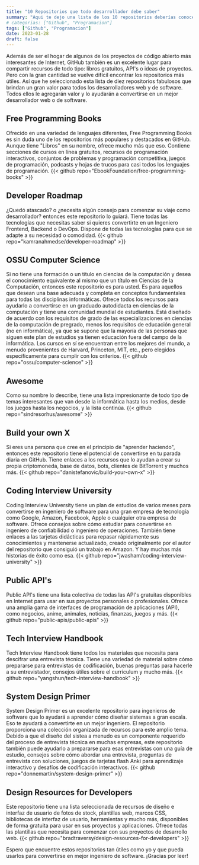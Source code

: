 ```yaml
---
title: "10 Repositorios que todo desarrollador debe saber"
summary: "Aqui te dejo una lista de los 10 repositorios deberías conocer, para que puedas aprender y mejorar tus habilidades como desarrollador."
# categorias: ["Github", "Programacion"]
tags: ["Github", "Programacion"]
date: 2023-01-28
draft: false
---
```


Además de ser el hogar de algunos de los proyectos de código abierto más interesantes de Internet, GitHub también es un excelente lugar para compartir recursos de todo tipo: libros gratuitos, API's o ideas de proyectos. Pero con la gran cantidad se vuelve difícil encontrar los repositorios más útiles. Así que he seleccionado esta lista de diez repositorios fabulosos que brindan un gran valor para todos los desarrolladores web y de software. Todos ellos le agregarán valor y lo ayudarán a convertirse en un mejor desarrollador web o de software.

## Free Programming Books
Ofrecido en una variedad de lenguajes diferentes, Free Programming Books es sin duda uno de los repositorios más populares y destacados en GitHub. Aunque tiene "Libros" en su nombre, ofrece mucho más que eso. Contiene secciones de cursos en línea gratuitos, recursos de programación interactivos, conjuntos de problemas y programación competitiva, juegos de programación, podcasts y hojas de trucos para casi todos los lenguajes de programación.
{{< github repo="EbookFoundation/free-programming-books" >}}

## Developer Roadmap
¿Quedó atascado? o ¿necesita algún consejo para comenzar su viaje como desarrollador? entonces este repositorio lo guiará. Tiene todas las tecnologías que necesitas saber si quieres convertirte en un Ingeniero Frontend, Backend o DevOps. Dispone de todas las tecnologías para que se adapte a su necesidad o comodidad.
{{< github repo="kamranahmedse/developer-roadmap" >}}

## OSSU Computer Science
Si no tiene una formación o un título en ciencias de la computación y desea el conocimiento equivalente al mismo que un título en Ciencias de la Computación, entonces este repositorio es para usted. Es para aquellos que desean una base adecuada y completa en conceptos fundamentales para todas las disciplinas informáticas. Ofrece todos los recursos para ayudarlo a convertirse en un graduado autodidacta en ciencias de la computación y tiene una comunidad mundial de estudiantes. Está diseñado de acuerdo con los requisitos de grado de las especializaciones en ciencias de la computación de pregrado, menos los requisitos de educación general (no en informática), ya que se supone que la mayoría de las personas que siguen este plan de estudios ya tienen educación fuera del campo de la informática. Los cursos en sí se encuentran entre los mejores del mundo, a menudo provenientes de Harvard, Princeton, MIT, etc., pero elegidos específicamente para cumplir con los criterios.
{{< github repo="ossu/computer-science" >}}

## Awesome
Como su nombre lo describe, tiene una lista impresionante de todo tipo de temas interesantes que van desde la informática hasta los medios, desde los juegos hasta los negocios, y la lista continúa.
{{< github repo="sindresorhus/awesome" >}}

## Build your own X
Si eres una persona que cree en el principio de "aprender haciendo", entonces este repositorio tiene el potencial de convertirse en tu parada diaria en GitHub. Tiene enlaces a los recursos que lo ayudan a crear su propia criptomoneda, base de datos, bots, clientes de BitTorrent y muchos más.
{{< github repo="danistefanovic/build-your-own-x" >}}

## Coding Interview University
Coding Interview University tiene un plan de estudios de varios meses para convertirse en ingeniero de software para una gran empresa de tecnología como Google, Amazon, Facebook, Apple o cualquier otra empresa de software. Ofrece consejos sobre cómo estudiar para convertirse en ingeniero de confiabilidad o ingeniero de operaciones. También tiene enlaces a las tarjetas didácticas para repasar rápidamente sus conocimientos y mantenerse actualizado, creado originalmente por el autor del repositorio que consiguió un trabajo en Amazon. Y hay muchas más historias de éxito como esa.
{{< github repo="jwasham/coding-interview-university" >}}

## Public API's
Public API's tiene una lista colectiva de todas las API's gratuitas disponibles en Internet para usar en sus proyectos personales o profesionales. Ofrece una amplia gama de interfaces de programación de aplicaciones (API), como negocios, anime, animales, noticias, finanzas, juegos y más.
{{< github repo="public-apis/public-apis" >}}

## Tech Interview Handbook
Tech Interview Handbook tiene todos los materiales que necesita para descifrar una entrevista técnica. Tiene una variedad de material sobre cómo prepararse para entrevistas de codificación, buenas preguntas para hacerle a su entrevistador, consejos útiles sobre el currículum y mucho más.
{{< github repo="yangshun/tech-interview-handbook" >}}

## System Design Primer
System Design Primer es un excelente repositorio para ingenieros de software que lo ayudará a aprender cómo diseñar sistemas a gran escala. Eso te ayudará a convertirte en un mejor ingeniero. El repositorio proporciona una colección organizada de recursos para este amplio tema. Debido a que el diseño del sistea a menudo es un componente requerido del proceso de entrevista técnica en muchas empresas, este repositorio también puede ayudarlo a prepararse para esas entrevistas con una guía de estudio, consejos sobre cómo abordar una entrevista, preguntas de entrevista con soluciones, juegos de tarjetas flash Anki para aprendizaje interactivo y desafíos de codificación interactivos.
{{< github repo="donnemartin/system-design-primer" >}}

## Design Resources for Developers
Este repositorio tiene una lista seleccionada de recursos de diseño e interfaz de usuario de fotos de stock, plantillas web, marcos CSS, bibliotecas de interfaz de usuario, herramientas y mucho más, disponibles de forma gratuita para usar en sus proyectos y aplicaciones. Ofrece todas las plantillas que necesita para comenzar con sus proyectos de desarrollo web.
{{< github repo="bradtraversy/design-resources-for-developers" >}}

Espero que encuentre estos repositorios tan útiles como yo y que pueda usarlos para convertirse en mejor ingeniero de software. ¡Gracias por leer!